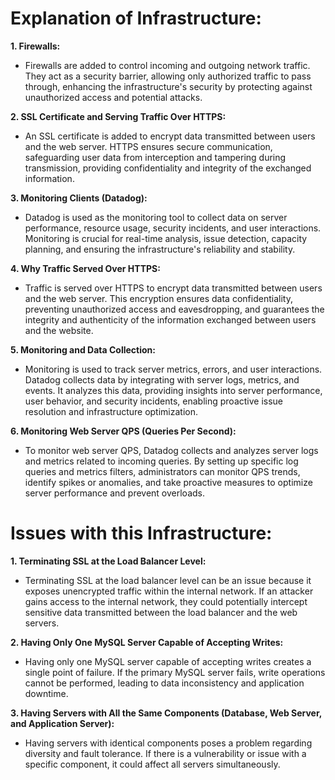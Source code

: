 # Explanation of Infrastructure:

**1. Firewalls:**

- Firewalls are added to control incoming and outgoing network traffic. They act as a security barrier, allowing only authorized traffic to pass through, enhancing the infrastructure's security by protecting against unauthorized access and potential attacks.

**2. SSL Certificate and Serving Traffic Over HTTPS:**

- An SSL certificate is added to encrypt data transmitted between users and the web server. HTTPS ensures secure communication, safeguarding user data from interception and tampering during transmission, providing confidentiality and integrity of the exchanged information.

**3. Monitoring Clients (Datadog):**

- Datadog is used as the monitoring tool to collect data on server performance, resource usage, security incidents, and user interactions. Monitoring is crucial for real-time analysis, issue detection, capacity planning, and ensuring the infrastructure's reliability and stability.

**4. Why Traffic Served Over HTTPS:**

- Traffic is served over HTTPS to encrypt data transmitted between users and the web server. This encryption ensures data confidentiality, preventing unauthorized access and eavesdropping, and guarantees the integrity and authenticity of the information exchanged between users and the website.

**5. Monitoring and Data Collection:**

- Monitoring is used to track server metrics, errors, and user interactions. Datadog collects data by integrating with server logs, metrics, and events. It analyzes this data, providing insights into server performance, user behavior, and security incidents, enabling proactive issue resolution and infrastructure optimization.

**6. Monitoring Web Server QPS (Queries Per Second):**

- To monitor web server QPS, Datadog collects and analyzes server logs and metrics related to incoming queries. By setting up specific log queries and metrics filters, administrators can monitor QPS trends, identify spikes or anomalies, and take proactive measures to optimize server performance and prevent overloads.

# Issues with this Infrastructure:

**1. Terminating SSL at the Load Balancer Level:**

- Terminating SSL at the load balancer level can be an issue because it exposes unencrypted traffic within the internal network. If an attacker gains access to the internal network, they could potentially intercept sensitive data transmitted between the load balancer and the web servers.

**2. Having Only One MySQL Server Capable of Accepting Writes:**

- Having only one MySQL server capable of accepting writes creates a single point of failure. If the primary MySQL server fails, write operations cannot be performed, leading to data inconsistency and application downtime.

**3. Having Servers with All the Same Components (Database, Web Server, and Application Server):**

- Having servers with identical components poses a problem regarding diversity and fault tolerance. If there is a vulnerability or issue with a specific component, it could affect all servers simultaneously.
